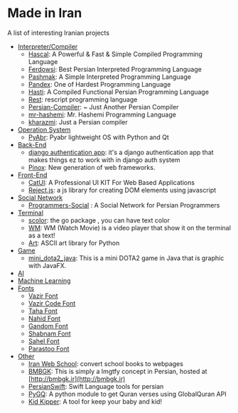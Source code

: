 # Made in Iran
A list of interesting Iranian projects

- [Interpreter/Compiler](#i-c)
  - [Hascal](https://github.com/hascal/hascal): A Powerful & Fast & Simple Compiled Programming Language
  - [Ferdowsi](https://github.com/Ferdowsi-lang/Ferdowsi-Python-Interpreter): Best Persian Interpreted Programming Language
  - [Pashmak](https://github.com/pashmaklang/pashmak): A Simple Interpreted Programming Language
  - [Pandex](https://github.com/iPandex-lang/Pandex): One of Hardest Programming Language 
  - [Hasti](https://github.com/hasti-lang/compiler): A Compiled Functional Persian Programming Language
  - [Rest](https://github.com/mak12776/rest): rescript programming language 
  - [Persian-Compiler](https://github.com/mahi97/Persian-Compiler):  ~ Just Another Persian Compiler 
  - [mr-hashemi](https://github.com/mr-hashemi/mr-hashemi): Mr. Hashemi Programming Language 
  - [kharazmi](https://github.com/k3rn3l-p4n1c/kharazmi):  Just a Persian compiler 
- [Operation System](#os)
  - [PyAbr](https://github.com/PyFarsi/pyabr):  Pyabr lightweight OS with Python and Qt 
- [Back-End](#backend)
  - [django authentication app](https://github.com/m-moein98/django-authentication-app): it's a django authentication app that makes things ez to work with in django auth system 
  - [Pinox](https://github.com/pinoox/pinoox): New generation of web frameworks.
- [Front-End](#frontend)
  - [CatUI](https://github.com/AliChraghi/CatUI):  A Professional UI KIT For Web Based Applications 
  - [Reject.js](https://github.com/rejectjs/reject):  a js library for creating DOM elements using javascript 
- [Social Network](#sw)
  - [Programmers-Social](https://github.com/mskf1383/Programmers-Social) : A Social Network for Persian Programmers
- [Terminal](#term)
  - [scolor](https://github.com/sina-yeganeh/scolor):  the go package , you can have text color 
  - [WM](https://github.com/pycdr/WM): WM (Watch Movie) is a video player that show it on the terminal as a text!
  - [Art](https://github.com/sepandhaghighi/art): ASCII art library for Python 
- [Game](#game)
  - [mini_dota2_java](https://github.com/kiasar/mini_dota2_java):  This is a mini DOTA2 game in Java that is graphic with JavaFX. 
- [AI](#ai)
- [Machine Learning](#ml)
- [Fonts](#fonts)
  - [Vazir Font](https://github.com/rastikerdar/vazir-font)
  - [Vazir Code Font](https://github.com/rastikerdar/vazir-code-font)
  - [Taha Font](https://github.com/rastikerdar/tanha-font)
  - [Nahid Font](https://github.com/rastikerdar/nahid-font)
  - [Gandom Font](https://github.com/rastikerdar/gandom-font)
  - [Shabnam Font](https://github.com/rastikerdar/shabnam-font)
  - [Sahel Font](https://github.com/rastikerdar/sahel-font)
  - [Parastoo Font](https://github.com/rastikerdar/parastoo-font)
- [Other](#other)
  - [Iran Web School](https://github.com/iran-web-school/web-school-books):  convert school books to webpages 
  - [BMBGK](https://github.com/jadijadi/re-lmgtfy): This is simply a lmgtfy concept in Persian, hosted at [http://bmbgk.ir](http://bmbgk.ir)
  - [PersianSwift](https://github.com/omidgolparvar/PersianSwift): Swift Language tools for persian
  - [PyGQ](https://github.com/farooqkz/PyGQ): A python module to get Quran verses using GlobalQuran API 
  - [Kid Kipper](https://github.com/sina-yeganeh/kid-keeper): A tool for keep your baby and kid! 
